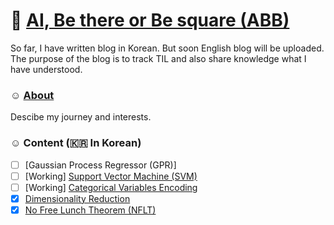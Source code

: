# 🦷 [AI, Be there or Be square (ABB)](https://soyounson.github.io/)

So far, I have written blog in Korean. But soon English blog will be uploaded. The purpose of the blog is to track TIL and also share knowledge what I have understood. 


### ☺︎ [About](https://soyounson.github.io/about/)
Descibe my journey and interests. 

### ☺︎ Content (:kr: In Korean)
- [ ] [Gaussian Process Regressor (GPR)]
- [ ] [Working] [Support Vector Machine (SVM)](https://soyounson.github.io/SVM/)
- [ ] [Working] [Categorical Variables Encoding](https://soyounson.github.io/Encoding/)
- [x] [Dimensionality Reduction](https://soyounson.github.io/DR/)
- [x] [No Free Lunch Theorem (NFLT)](https://soyounson.github.io/NFLT/)
